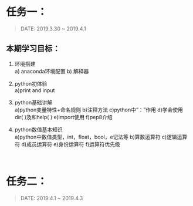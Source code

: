 # 任务一：

> DATE: 2019.3.30 ~ 2019.4.1

## 本期学习目标：

1. 环境搭建  
    a) anaconda环境配置
    b) 解释器
2. python初体验  
    a)print and input
3. python基础讲解  
    a)python变量特性+命名规则
    b)注释方法
    c)python中“：”作用
    d)学会使用dir( )及和help( )
    e)import使用
    f)pep8介绍
4. python数值基本知识  
    a)python中数值类型，int，float，bool，e记法等
    b)算数运算符
    c)逻辑运算符
    d)成员运算符
    e)身份运算符
    f)运算符优先级
    
    <br/>
    
# 任务二：

> DATE: 2019.4.1 ~ 2019.4.3
